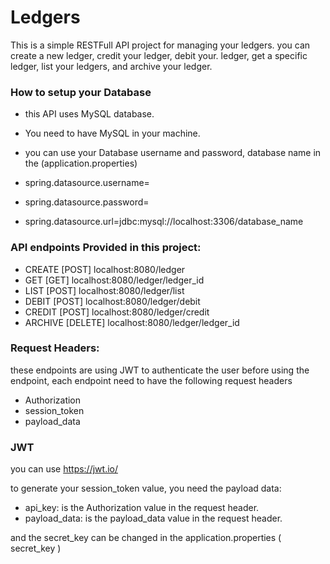# Ledgers
This is a simple RESTFull API project for managing your ledgers. you can create a new ledger, credit your ledger, debit your. ledger, get a specific ledger, list your ledgers, and archive your ledger.

### How to setup your Database 
 * this API uses MySQL database.
 * You need to have MySQL in your machine.
 * you can use your Database username and password, database name in the (application.properties)
 
  * spring.datasource.username=
  * spring.datasource.password=
  * spring.datasource.url=jdbc:mysql://localhost:3306/database_name
  
### API endpoints Provided in this project:
 * CREATE   [POST]      localhost:8080/ledger 
 * GET      [GET]       localhost:8080/ledger/ledger_id
 * LIST     [POST]      localhost:8080/ledger/list
 * DEBIT    [POST]      localhost:8080/ledger/debit
 * CREDIT   [POST]      localhost:8080/ledger/credit
 * ARCHIVE  [DELETE]    localhost:8080/ledger/ledger_id

### Request Headers:
these endpoints are using JWT to authenticate the user before using the endpoint, each endpoint need to have the following request headers

 * Authorization
 * session_token
 * payload_data
 
### JWT 
you can use https://jwt.io/

to generate your session_token value, you need the payload data:
  * api_key: is the Authorization value in the request header.
  * payload_data: is the payload_data value in the request header.
  
 and the secret_key can be changed in the application.properties ( secret_key )
 
 
